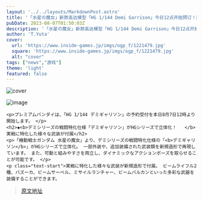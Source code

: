 ```yaml
---
layout: '../../layouts/MarkdownPost.astro'
title: '「水星の魔女」新款高达模型「HG 1/144 Demi Garrison」今日12点开始预订！配备了多种实战武装'
pubDate: 2023-08-07T01:50:03Z
description: '「水星の魔女」新款高达模型「HG 1/144 Demi Garrison」今日12点开始预订！配备了多种实战武装'
author: 'T.Yuta'
cover:
  url: 'https://www.inside-games.jp/imgs/ogp_f/1221479.jpg'
  square: 'https://www.inside-games.jp/imgs/ogp_f/1221479.jpg'
  alt: "cover"
tags: ["news","游戏"]
theme: 'light'
featured: false
---
```


![cover](https://www.inside-games.jp/imgs/ogp_f/1221479.jpg)

![image](https://www.inside-games.jp/imgs/zoom/1221479.jpg)

    <p>プレミアムバンダイは、「HG 1/144 デミギャリソン」の予約受付を本日8月7日12時より開始します。 </p>
    <h2>◆<b>デミシリーズの戦闘特化仕様「デミギャリソン」がHGシリーズで立体化！   </b>実戦に特化した様々な武装が付属</h2>
    <p>「機動戦士ガンダム 水星の魔女」より、デミシリーズの戦闘特化仕様の「<b>デミギャリソン</b>」がHGシリーズで立体化。 一部外装や、追加装備された武装類を新規造形で再現しています。 また、可動と組みやすさを両立し、ダイナミックなアクションポーズを取らせることが可能です。 </p>
    <p class="text-start">実戦に特化した様々な武装が新規造形で付属。 ビームライフル2種、バズーカ、ビームサーベル、ミサイルランチャー、ビームバルカンといった多彩な武器を装備することができます。

>[原文地址](https://www.inside-games.jp/article/2023/08/07/147677.html)  